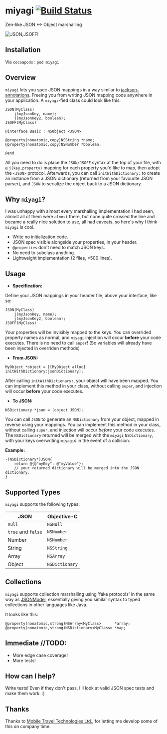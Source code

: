 miyagi [![Build Status](https://travis-ci.org/zdavison/miyagi.png?branch=master)](https://travis-ci.org/zdavison/miyagi)
======

Zen-like JSON <-> Object marshalling

![JSON,JSOFF!](http://www.cazejefitness.com/mr-miyagi-smiling.jpg)

## Installation

Via `cocoapods` : `pod miyagi`

## Overview

`miyagi` lets you spec JSON mappings in a way similar to [jackson-annotations](https://github.com/FasterXML/jackson-annotations).
Freeing you from writing JSON mapping code anywhere in your application. A `miyagi`-fied class could look like this: 

```smalltalk
JSON(MyClass)
    j(myJsonKey, name);
    j(myJsonKey2, boolean);
JSOFF(MyClass)

@interface Basic : NSObject <JSON>

@property(nonatomic,copy)NSString *name;
@property(nonatomic,copy)NSNumber *boolean;

@end
```

All you need to do is place the `JSON/JSOFF` syntax at the top of your file, 
with a `j(key,property)` mapping for each property you'd like to map, then adopt the `<JSON>` protocol.
Afterwards, you can call `initWithDictionary:` to create an instance from a JSON dictionary 
(returned from your favourite JSON parser), and `JSON` to serialize the object back to a JSON dictionary.


## Why `miyagi`?

I was unhappy with almost every marshalling implementation I had seen, almost all of them were `almost` there,
but none quite crossed the line and became a really nice solution to use, all had caveats, so here's why I
think `miyagi` is cool.

* Write no initialization code.
* JSON spec visible alongside your properties, in your header.
* `@properties` don't need to match JSON keys.
* No need to subclass anything.
* Lightweight implementation (2 files, <500 lines).

## Usage

- __Specification:__

Define your JSON mappings in your header file, above your interface, like so:

```smalltalk
JSON(MyClass)
    j(myJsonKey, name);
    j(myJsonKey2, boolean);
JSOFF(MyClass)
```

Your properties will be invisibly mapped to the keys. You can overrided property names as normal, 
and `miyagi` injection will occur __before__ your code executes. There is no need to call `super`!
(So variables will already have been injected in overriden methods)

- __From JSON:__

```smalltalk
MyObject *object = [[MyObject alloc] initWithDictionary:jsonDictionary];
```

After calling `initWithDictionary:`, your object will have been mapped. You can implement this method
in your class, without calling `super`, and injection will occur __before__ your code executes.

- __To JSON:__

```smalltalk
NSDictionary *json = [object JSON];
```

You can call `JSON` to generate an `NSDictionary` from your object, mapped in reverse using your mappings.
You can implement this method in your class, without calling `super`, and injection will occur _before_ your code executes.
The `NSDictionary` returned will be merged with the `miyagi` `NSDictionary`, with your keys overwriting `miyagi`s in 
the event of a collision.

__Example:__
```smalltalk
-(NSDictionary*)JSON{
    return @{@"myKey": @"myValue"};
    // your returned dictionary will be merged into the JSON dictionary.
}
```

## Supported Types

`miyagi` supports the following types:

JSON               | Objective-C
-------------------|-------------
`null`             | `NSNull`
`true` and `false` | `NSNumber`
Number             | `NSNumber`
String             | `NSString`
Array              | `NSArray`
Object             | `NSDictionary`

## Collections

`miyagi` supports collection marshalling using 'fake protocols' in the same way as [JSONModel](https://github.com/icanzilb/JSONModel), 
essentially giving you similar syntax to typed collections in other languages like Java.

It looks like this:

```smalltalk
@property(nonatomic,strong)NSArray<MyClass>      *array;
@property(nonatomic,strong)NSDictionary<MyClass> *map;
```

## Immediate //TODO:

* More edge case coverage!
* More tests!

## How can I help?

Write tests! Even if they don't pass, I'll look at valid JSON spec tests and make them work. :)

## Thanks

Thanks to [Mobile Travel Technologies Ltd.](http://mttnow.com), for letting me develop some of this on company time.


